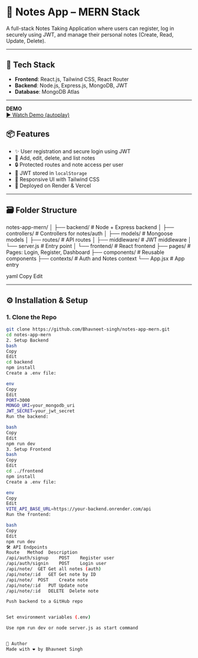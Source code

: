 # 📝 Notes App – MERN Stack

A full-stack Notes Taking Application where users can register, log in securely using JWT, and manage their personal notes (Create, Read, Update, Delete).

---


## 🔧 Tech Stack

- **Frontend**: React.js, Tailwind CSS, React Router
- **Backend**: Node.js, Express.js, MongoDB, JWT
- **Database**: MongoDB Atlas
---

**DEMO**  
[▶️ Watch Demo (autoplay)](https://www.youtube.com/watch?v=ktl9uDhwQ1k&autoplay=1)

## 📦 Features

- ✨ User registration and secure login using JWT
- 🧾 Add, edit, delete, and list notes
- 🔒 Protected routes and note access per user
- 💾 JWT stored in `localStorage`
- 🎨 Responsive UI with Tailwind CSS
- 📁 Deployed on Render & Vercel

---

## 🗃️ Folder Structure

notes-app-mern/
│
├── backend/ # Node + Express backend
│ ├── controllers/ # Controllers for notes/auth
│ ├── models/ # Mongoose models
│ ├── routes/ # API routes
│ ├── middleware/ # JWT middleware
│ └── server.js # Entry point
│
└── frontend/ # React frontend
├── pages/ # Pages: Login, Register, Dashboard
├── components/ # Reusable components
├── contexts/ # Auth and Notes context
└── App.jsx # App entry

yaml
Copy
Edit

---

## ⚙️ Installation & Setup

### 1. Clone the Repo

```bash
git clone https://github.com/Bhavneet-singh/notes-app-mern.git
cd notes-app-mern
2. Setup Backend
bash
Copy
Edit
cd backend
npm install
Create a .env file:

env
Copy
Edit
PORT=3000
MONGO_URI=your_mongodb_uri
JWT_SECRET=your_jwt_secret
Run the backend:

bash
Copy
Edit
npm run dev
3. Setup Frontend
bash
Copy
Edit
cd ../frontend
npm install
Create a .env file:

env
Copy
Edit
VITE_API_BASE_URL=https://your-backend.onrender.com/api
Run the frontend:

bash
Copy
Edit
npm run dev
🛠 API Endpoints
Route	Method	Description
/api/auth/signup	POST	Register user
/api/auth/signin	POST	Login user
/api/note/	GET	Get all notes (auth)
/api/note/:id	GET	Get note by ID
/api/note/	POST	Create note
/api/note/:id	PUT	Update note
/api/note/:id	DELETE	Delete note

Push backend to a GitHub repo


Set environment variables (.env)

Use npm run dev or node server.js as start command


🙌 Author
Made with ❤️ by Bhavneet Singh

